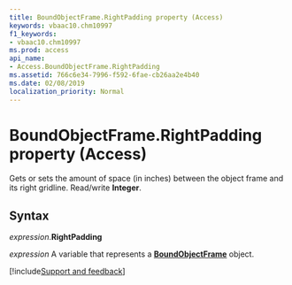 ```yaml
---
title: BoundObjectFrame.RightPadding property (Access)
keywords: vbaac10.chm10997
f1_keywords:
- vbaac10.chm10997
ms.prod: access
api_name:
- Access.BoundObjectFrame.RightPadding
ms.assetid: 766c6e34-7996-f592-6fae-cb26aa2e4b40
ms.date: 02/08/2019
localization_priority: Normal
---
```



# BoundObjectFrame.RightPadding property (Access)

Gets or sets the amount of space (in inches) between the object frame and its right gridline. Read/write **Integer**.


## Syntax

_expression_.**RightPadding**

_expression_ A variable that represents a **[BoundObjectFrame](Access.BoundObjectFrame.md)** object.




[!include[Support and feedback](~/includes/feedback-boilerplate.md)]
